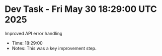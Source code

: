# Dev Task - Fri May 30 18:29:00 UTC 2025
Improved API error handling
- Time: 18:29:00
- Notes: This was a key improvement step.
